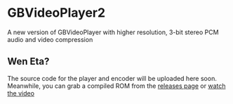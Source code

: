 # GBVideoPlayer2
A new version of GBVideoPlayer with higher resolution, 3-bit stereo PCM audio and video compression

## Wen Eta?

The source code for the player and encoder will be uploaded here soon. Meanwhile, you can grab a compiled ROM from the [releases page](https://github.com/LIJI32/GBVideoPlayer2/releases) or [watch the video](https://youtu.be/iDd_aqpLf5Q)
